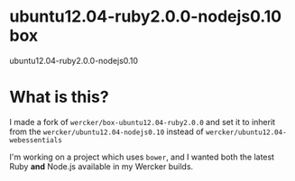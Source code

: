 # ubuntu12.04-ruby2.0.0-nodejs0.10 box

ubuntu12.04-ruby2.0.0-nodejs0.10

# What is this?

I made a fork of `wercker/box-ubuntu12.04-ruby2.0.0` and set it to inherit from the `wercker/ubuntu12.04-nodejs0.10` instead of `wercker/ubuntu12.04-webessentials`

I'm working on a project which uses `bower`, and I wanted both the latest Ruby **and** Node.js available in my Wercker builds.
